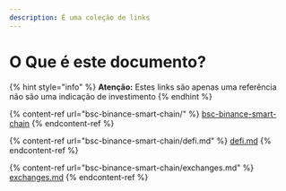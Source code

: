 ```yaml
---
description: É uma coleção de links
---
```


# O Que é este documento?

{% hint style="info" %}
**Atenção:** Estes links são apenas uma referência não são uma indicação de investimento
{% endhint %}

{% content-ref url="bsc-binance-smart-chain/" %}
[bsc-binance-smart-chain](bsc-binance-smart-chain/)
{% endcontent-ref %}

{% content-ref url="bsc-binance-smart-chain/defi.md" %}
[defi.md](bsc-binance-smart-chain/defi.md)
{% endcontent-ref %}

{% content-ref url="bsc-binance-smart-chain/exchanges.md" %}
[exchanges.md](bsc-binance-smart-chain/exchanges.md)
{% endcontent-ref %}
